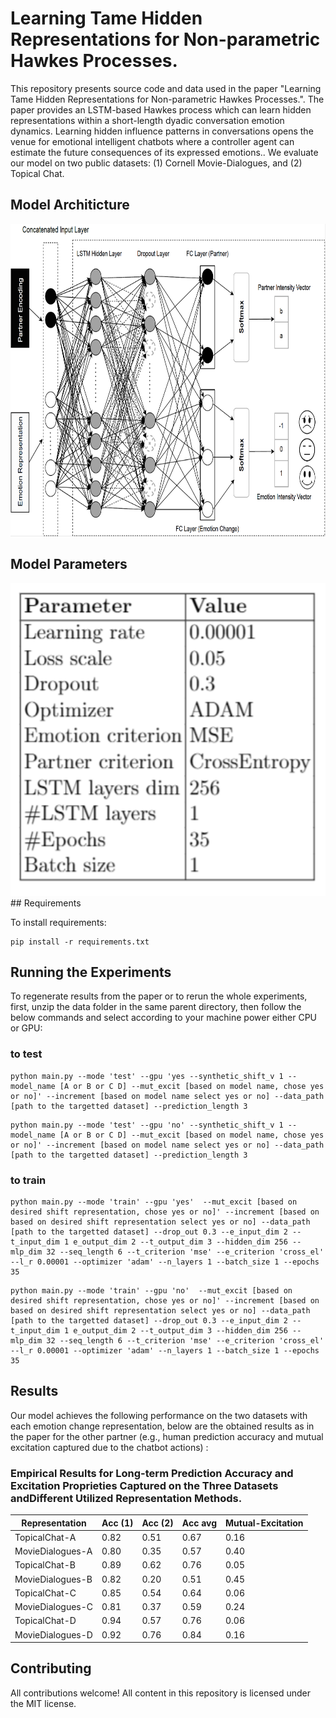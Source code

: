 #  Learning Tame Hidden Representations for Non-parametric Hawkes Processes.


This repository presents source code and data used in the paper "Learning Tame Hidden Representations for Non-parametric Hawkes Processes.". The paper provides an LSTM-based Hawkes process which can learn hidden representations within a short-length dyadic conversation emotion dynamics. Learning hidden influence patterns in conversations opens the venue for emotional intelligent chatbots where a controller agent can estimate the future consequences of its expressed emotions.. We evaluate our model on two public datasets: (1) Cornell Movie-Dialogues, and (2) Topical Chat. 


## Model Architicture
<img src="fig_arc.PNG" width="800" height="500">

## Model Parameters
<img src="fig_param.PNG" width="800" height="500">
## Requirements

To install requirements:

```setup
pip install -r requirements.txt
```

## Running the Experiments

To regenerate results from the paper or to rerun the whole experiments, first, unzip the data folder in the same parent directory, then follow the below commands and select according to your machine power either CPU or GPU:

### to test
```
python main.py --mode 'test' --gpu 'yes --synthetic_shift_v 1 --model_name [A or B or C D] --mut_excit [based on model name, chose yes or no]' --increment [based on model name select yes or no] --data_path [path to the targetted dataset] --prediction_length 3
```
```
python main.py --mode 'test' --gpu 'no' --synthetic_shift_v 1 --model_name [A or B or C D] --mut_excit [based on model name, chose yes or no]' --increment [based on model name select yes or no] --data_path [path to the targetted dataset] --prediction_length 3

```
### to train
```
python main.py --mode 'train' --gpu 'yes'  --mut_excit [based on desired shift representation, chose yes or no]' --increment [based on based on desired shift representation select yes or no] --data_path [path to the targetted dataset] --drop_out 0.3 --e_input_dim 2 --t_input_dim 1 e_output_dim 2 --t_output_dim 3 --hidden_dim 256 --mlp_dim 32 --seq_length 6 --t_criterion 'mse' --e_criterion 'cross_el' --l_r 0.00001 --optimizer 'adam' --n_layers 1 --batch_size 1 --epochs 35
```
```
python main.py --mode 'train' --gpu 'no'  --mut_excit [based on desired shift representation, chose yes or no]' --increment [based on based on desired shift representation select yes or no] --data_path [path to the targetted dataset] --drop_out 0.3 --e_input_dim 2 --t_input_dim 1 e_output_dim 2 --t_output_dim 3 --hidden_dim 256 --mlp_dim 32 --seq_length 6 --t_criterion 'mse' --e_criterion 'cross_el' --l_r 0.00001 --optimizer 'adam' --n_layers 1 --batch_size 1 --epochs 35

```


## Results

Our model achieves the following performance on the two datasets with each emotion change representation, below are the obtained results as in the paper for the other partner (e.g., human prediction accuracy and mutual excitation captured due to the chatbot actions) :

###  Empirical Results for Long-term Prediction Accuracy and Excitation Proprieties Captured on the Three Datasets andDifferent Utilized Representation Methods.


Representation| Acc (1) | Acc (2) | Acc avg | Mutual-Excitation|
| ------------------ |---------------- | -------------- | ------------------ |---------------- |
|TopicalChat-A|0.82|0.51|0.67|0.16|
|MovieDialogues-A|0.80|0.35|0.57|0.40|
|TopicalChat-B|0.89|0.62|0.76|0.05|
|MovieDialogues-B|0.82|0.20|0.51|0.45|
|TopicalChat-C|0.85|0.54|0.64|0.06|
|MovieDialogues-C|0.81|0.37|0.59|0.24|
|TopicalChat-D|0.94|0.57|0.76|0.06|
|MovieDialogues-D|0.92|0.76|0.84|0.16|


## Contributing
All contributions welcome! All content in this repository is licensed under the MIT license.




